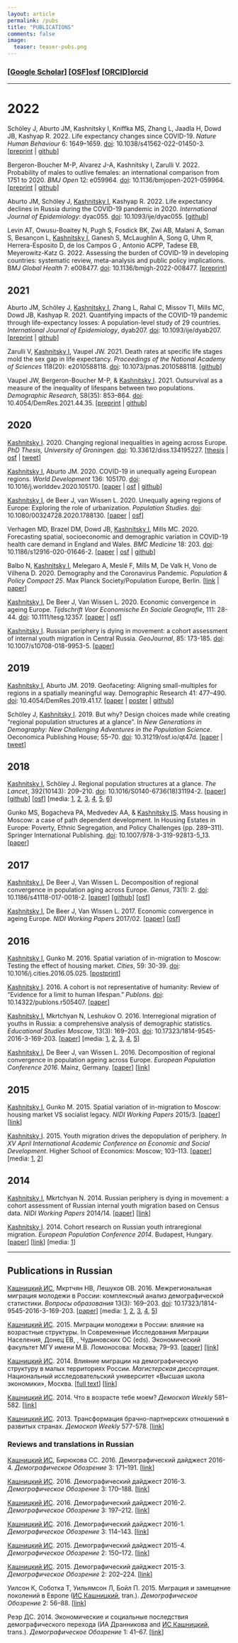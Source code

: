 ```yaml
---
layout: article
permalink: /pubs
title: "PUBLICATIONS"
comments: false
image:
  teaser: teaser-pubs.png
---
```


### [[Google Scholar]][gs] [[OSF]][osf] [[ORCID]][orcid] 

***

# 2022

Schöley J, Aburto JM, Kashnitsky I, Kniffka MS, Zhang L, Jaadla H, Dowd JB, Kashyap R. 2022. Life expectancy changes since COVID-19. *Nature Human Behaviour* 6: 1649–1659. 
[doi](https://doi.org/10.1038/s41562-022-01450-3): 10.1038/s41562-022-01450-3. 
[[preprint](http://doi.org/10.1101/2022.02.23.22271380) | 
[github](https://github.com/jschoeley/ex2021)]

Bergeron-Boucher M-P, Alvarez J-A, Kashnitsky I, Zarulli V. 2022. Probability of males to outlive females: an international comparison from 1751 to 2020. *BMJ Open* 12: e059964.
[doi](https://doi.org/10.1136/bmjopen-2021-059964): 10.1136/bmjopen-2021-059964. 
[[preprint](https://doi.org/10.31235/osf.io/typws) | 
[github](https://github.com/CPop-SDU/outsurvival-in-perspective)]

Aburto JM, Schöley J, [Kashnitsky I][me], Kashyap R. 2022. Life expectancy declines in Russia during the COVID-19 pandemic in 2020. *International Journal of Epidemiology*: dyac055. 
[doi](https://doi.org/10.1093/ije/dyac055): 10.1093/ije/dyac055. 
[[github](https://github.com/OxfordDemSci/ex2020)] 

Levin AT, Owusu-Boaitey N, Pugh S, Fosdick BK, Zwi AB, Malani A, Soman S, Besançon L, [Kashnitsky I][me], Ganesh S, McLaughlin A, Song G, Uhm R, Herrera-Esposito D, de los Campos G , Antonio ACPP, Tadese EB, Meyerowitz-Katz G. 2022. Assessing the burden of COVID-19 in developing countries: systematic review, meta-analysis and public policy implications. B*MJ Global Health* 7: e008477. 
[doi](https://doi.org/10.1136/bmjgh-2022-008477): 10.1136/bmjgh-2022-008477. 
[[preprint](https://doi.org/10.1101/2021.09.29.21264325)] 



## 2021

Aburto JM, Schöley J, [Kashnitsky I][me], Zhang L, Rahal C, Missov TI, Mills MC, Dowd JB, Kashyap R. 2021. Quantifying impacts of the COVID-19 pandemic through life-expectancy losses: A population-level study of 29 countries. *International Journal of Epidemiology*, dyab207. 
[doi](https://doi.org/10.1093/ije/dyab207): 10.1093/ije/dyab207. 
[[preprint](https://doi.org/10.1101/2021.03.02.21252772) | 
[github](https://github.com/OxfordDemSci/ex2020)] 

Zarulli V, [Kashnitsky I][me], Vaupel JW. 2021. Death rates at specific life stages mold the sex gap in life expectancy. *Proceedings of the National Academy of Sciences* 118(20): e2010588118. 
[doi](https://doi.org/10.1073/pnas.2010588118): 10.1073/pnas.2010588118. 
[[github](https://github.com/CPop-SDU/sex-gap-e0-pnas)] 

Vaupel JW, Bergeron-Boucher M-P, & [Kashnitsky I][me]. 2021. Outsurvival as a measure of the inequality of lifespans between two populations. *Demographic Research*, S8(35): 853–864. 
[doi](https://doi.org/10.4054/DemRes.2021.44.35): 10.4054/DemRes.2021.44.35. 
[[preprint](https://doi.org/10.31235/osf.io/gsdkx) | 
[github](https://github.com/CPop-SDU/outsurvival-demres)] 

## 2020

[Kashnitsky I][me]. 2020. Changing regional inequalities in ageing across Europe. *PhD Thesis, University of Groningen*. [doi](https://doi.org/10.33612/diss.134195227): 10.33612/diss.134195227. 
[[thesis](/share/papers/kashnitsky2020.pdf) | 
[osf](https://osf.io/6m4kg/) | 
[tweet](https://twitter.com/ikashnitsky/status/1311671116608548865)]

[Kashnitsky I][me], Aburto JM. 2020. COVID-19 in unequally ageing European regions. *World Development* 136: 105170. [doi](https://doi.org/10.1016/j.worlddev.2020.105170): 10.1016/j.worlddev.2020.105170. 
[[paper](/share/papers/kashnitsky2020wd.pdf) | 
[osf](https://osf.io/abx7s/) | 
[github](https://github.com/ikashnitsky/covid19-nuts3)]

[Kashnitsky I][me], de Beer J, van Wissen L. 2020. Unequally ageing regions of Europe: Exploring the role of urbanization. *Population Studies*. [doi](https://doi.org/10/ghbd69): 10.1080/00324728.2020.1788130. 
[[paper](/share/papers/kashnitsky2020ps.pdf) | 
[osf](https://osf.io/hj28v/)]

Verhagen MD, Brazel DM, Dowd JB, [Kashnitsky I][me], Mills MC. 2020. Forecasting spatial, socioeconomic and demographic variation in COVID-19 health care demand in England and Wales. *BMC Medicine* 18: 203. [doi](https://doi.org/10.1186/s12916-020-01646-2): 10.1186/s12916-020-01646-2. 
[[paper](/share/papers/verhagen2020bm.pdf) | 
[osf](https://osf.io/g8s96/) | 
[github](https://github.com/OxfordDemSci/COVIDDemographyUK)]

Balbo N, [Kashnitsky I][me], Melegaro A, Meslé F, Mills M, De Valk H, Vono de Vilhena D. 2020. Demography and the Coronavirus Pandemic. *Population & Policy Compact 25*. Max Planck Society/Population Europe, Berlin. [[link](https://population-europe.eu/policy-brief/demography-and-coronavirus-pandemic) | 
[paper](/share/papers/balbo2020.pdf)]

[Kashnitsky I][me], De Beer J, Van Wissen L. 2020. Economic convergence in ageing Europe. *Tijdschrift Voor Economische En Sociale Geografie*, 111: 28-44. [doi](https://doi.org/10.1111/tesg.12357): 10.1111/tesg.12357. 
[[paper](/share/papers/kashnitsky2020tesg.pdf) | 
[osf](https://osf.io/uy8dn/)]


[Kashnitsky I][me]. Russian periphery is dying in movement: a cohort assessment of internal youth migration in Central Russia. *GeoJournal*, 85: 173-185. 
[doi](https://doi.org/10.1007/s10708-018-9953-5): 10.1007/s10708-018-9953-5. 
[[paper](/share/papers/kashnitsky2020g.pdf)] 

## 2019

[Kashnitsky I][me], Aburto JM. 2019. Geofaceting: Aligning small-multiples for regions in a spatially meaningful way. Demographic Research 41: 477–490. [doi](https://doi.org/10/ggnfjs): 10.4054/DemRes.2019.41.17. [[paper](/share/papers/kashnitsky2019dr.pdf) | 
[poster](/share/slides/1904-paa-poster.pdf) | 
[github](https://github.com/ikashnitsky/demres-geofacet)]

Schöley J, [Kashnitsky I][me]. 2019. But why? Design choices made while creating “regional population structures at a glance”. In *New Generations in Demography: New Challenging Adventures in the Population Science*. Oeconomica Publishing House; 55–70. [doi](https://doi.org/10.31219/osf.io/qt47d): 10.31219/osf.io/qt47d. 
[[paper](/share/papers/scholey2019ngidncaitps) | 
[tweet](https://twitter.com/ikashnitsky/status/1177509284059340800)]



## 2018

[Kashnitsky I][me], Schöley J. Regional population structures at a glance. *The Lancet*, 392(10143): 209–210.
[doi](https://doi.org/10.1016/S0140-6736(18)31194-2): 10.1016/S0140-6736(18)31194-2. 
[[paper](/share/papers/1806-the-lancet-ik.pdf)] 
[[github](https://github.com/ikashnitsky/the-lancet-2018)] 
[[osf](https://osf.io/zac5x/)]
[media: 
[1](https://www.eurekalert.org/pub_releases/2018-09/nruh-ae091918.php), 
[2](https://nidi.knaw.nl/en/new/news/news20180721), 
[3](https://iq.hse.ru/news/222198640.html), 
[4](https://twitter.com/i/moments/1022071230856351745), 
[5](https://www.focus.de/wissen/natur/unterschiede-auch-innerhalb-der-laender-eine-alterskarte-fuer-europa_id_9627725.html),
[6](https://www.dailymail.co.uk/news/article-5988331)] 

Gunko MS, Bogacheva PA, Medvedev AA, & [Kashnitsky IS][me]. Mass housing in Moscow: a case of path dependent development. In Housing Estates in Europe: Poverty, Ethnic Segregation, and Policy Challenges (pp. 289–311). Springer International Publishing.
[doi](https://doi.org/10.1007/978-3-319-92813-5_13): 10.1007/978-3-319-92813-5_13. 
[[paper](/share/papers/1808-springer-estates-ik.pdf)] 



## 2017

[Kashnitsky I][me], De Beer J, Van Wissen L. Decomposition of regional convergence in population aging across Europe. *Genus*, 73(1): 2. [doi](https://doi.org/10.1186/s41118-017-0018-2): 10.1186/s41118-017-0018-2. 
[[paper](/share/papers/1705-genus-ik.pdf)] 
[[github](https://github.com/ikashnitsky/genus-2017)] 
[[osf](https://osf.io/z6fym/)]   


[Kashnitsky I][me], De Beer J, Van Wissen L. 2017. Economic convergence in ageing Europe. *NIDI Working Papers* 2017/02. 
[[paper](/share/papers/1702-nidi-wp-ik.pdf)] 
[[osf](https://osf.io/j6yhk/)]   

## 2016

[Kashnitsky I][me], Gunko M. 2016. Spatial variation of in-migration to Moscow: Testing the effect of housing market. *Cities*, 59: 30-39. [doi](https://doi.org/10.1016/j.cities.2016.05.025): 10.1016/j.cities.2016.05.025. [[postprint](/share/papers/1611-cities-ik.pdf)]  

[Kashnitsky I][me]. 2016. A cohort is not representative of humanity: Review of “Evidence for a limit to human lifespan.” *Publons*. [doi](https://doi.org/10.14322/publons.r505407): 10.14322/publons.r505407. 
[[paper](/share/papers/1610-publons-ik.pdf)]  

[Kashnitsky I][me], Mkrtchyan N, Leshukov O. 2016. Interregional migration of youths in Russia: a comprehensive analysis of demographic statistics. *Educational Studies Moscow*, 13(3): 169–203. [doi](https://doi.org/10.17323/1814-9545-2016-3-169-203): 10.17323/1814-9545-2016-3-169-203. 
[[paper](/share/papers/1609-esm-ik.pdf)] 
[media: 
[1](http://www.bbc.com/russian/news-37455100), 
[2](http://mel.fm/2016/09/26/spb), 
[3](https://yodnews.ru/2016/09/30/kuda-uezzhaet-rossijskaya-molodezh), 
[4](https://www.riatomsk.ru/article/20160926/tomskaya-oblastj-v-liderah-po-privlecheniyu-molodezhi-iz-drugih-regionov), 
[5](http://nsk.rbc.ru/nsk/freenews/57f114d09a794750fb16da29)]  

[Kashnitsky I][me], De Beer J, van Wissen L. 2016. Decomposition of regional convergence in population ageing across Europe. *European Population Conference 2016*. Mainz, Germany. [[paper](/share/papers/1609-epc-ik.pdf)] 
[[link](http://epc2016.princeton.edu/abstracts/161065)]   

## 2015

[Kashnitsky I][me], Gunko M. 2015. Spatial variation of in-migration to Moscow: housing market VS socialist legacy. *NIDI Working Papers* 2015/3. 
[[paper](/share/papers/1511-nidi-wp-ik.pdf)] 
[[link](http://www.nidi.nl/shared/content/output/papers/nidi-wp-2015-03.pdf)]  

[Kashnitsky I][me]. 2015. Youth migration drives the depopulation of periphery. *In XV April International Academic Conference on Economic and Social Development*. Higher School of Economics: Moscow; 103–113. 
[[paper](/share/papers/1501-hse-april-ik.pdf)] 
[media: 
[1](https://iq.hse.ru/news/177667817.html),
[2](http://echo.msk.ru/programs/poehali/1295190-echo)]  

## 2014

[Kashnitsky I][me], Mkrtchyan N. 2014. Russian periphery is dying in movement: a cohort assessment of Russian internal youth migration based on Census data. *NIDI Working Papers* 2014/14. 
[[paper](/share/papers/1412-nidi-wp-ik.pdf)] 
[[link](www.nidi.nl/shared/content/output/papers/nidi-wp-2014-14.pdf)]  

[Kashnitsky I][me]. 2014. Cohort research on Russian youth intraregional migration. *European Population Conference 2014*. Budapest, Hungary. 
[[paper](/share/papers/1406-epc-ik.pdf)] 
[[link](http://epc2014.princeton.edu/papers/140465)] 
[media: 
[1](http://bg.ru/society/v_rossii_vymirajut_melkie_goroda-22208)]  


***

## Publications in Russian

[Кашницкий ИС][me], Мкртчян НВ, Лешуков ОВ. 2016. Межрегиональная миграция молодежи в России: комплексный анализ демографической статистики. *Вопросы образования* 13(3): 169–203. [doi](https://doi.org/10.17323/1814-9545-2016-3-169-203): 10.17323/1814-9545-2016-3-169-203. 
[[paper](/share/papers/1609-esm-ru-ik.pdf)] 
[media: 
[1](http://www.bbc.com/russian/news-37455100), 
[2](http://mel.fm/2016/09/26/spb), 
[3](https://yodnews.ru/2016/09/30/kuda-uezzhaet-rossijskaya-molodezh), 
[4](https://www.riatomsk.ru/article/20160926/tomskaya-oblastj-v-liderah-po-privlecheniyu-molodezhi-iz-drugih-regionov), 
[5](http://nsk.rbc.ru/nsk/freenews/57f114d09a794750fb16da29)]  

[Кашницкий ИС][me]. 2015. Миграции молодежи в России: влияние на возрастные структуры. In Современные Исследования Миграции Населения, Донец ЕВ, , Чудиновских ОС (eds). Экономический факультет МГУ имени М.В. Ломоносова: Москва; 79–93. 
[[paper](/share/papers/1501-msu-ik.pdf)]
[[link](http://www.econ.msu.ru/sys/raw.php?o=30120&p=attachment)]

[Кашницкий ИС][me]. 2014. Влияние миграции на демографическую структуру в малых территориях России. *Магистерская диссертация*. Национальный исследовательский университет «Высшая школа экономики», Москва. 
[[full text](/share/papers/1406-hse-master-ik.pdf)] 
[[link](https://www.hse.ru/edu/vkr/125155517)]

[Кашницкий ИС][me]. 2014. Что в возрасте тебе моем? *Демоскоп Weekly* 581–582. 
[[link](http://demoscope.ru/weekly/2014/0581/tema01.php)]

[Кашницкий ИС][me]. 2013. Трансформация брачно-партнерских отношений в развитых странах. *Демоскоп Weekly* 577-578. 
[[link](http://demoscope.ru/weekly/2013/0577/student01.php)]




### Reviews and translations in Russian

[Кашницкий ИС][me], Бирюкова СС. 2016. Демографический дайджест 2016-4. *Демографическое Обозрение* 3: 171–191. 
[[link](https://demreview.hse.ru/2016--4/202163189.html)]

[Кашницкий ИС][me]. 2016. Демографический дайджест 2016-3. *Демографическое Обозрение* 3: 170–188. 
[[link](https://demreview.hse.ru/2016--3/196886615.html)]

[Кашницкий ИС][me]. 2016. Демографический дайджест 2016-2. *Демографическое Обозрение* 3: 197–212. 
[[link](https://demreview.hse.ru/2016--2/190973840.html)]

[Кашницкий ИС][me]. 2016. Демографический дайджест 2016-1. *Демографическое Обозрение* 3: 114–143.
[[link](https://demreview.hse.ru/2016--1/185829684.html)]

[Кашницкий ИС][me]. 2015. Демографический дайджест 2015-4. *Демографическое Обозрение* 2: 150–172. 
[[link](https://demreview.hse.ru/2015–4/179986337.html)]

[Кашницкий ИС][me]. 2015. Демографический дайджест 2015-3. *Демографическое Обозрение* 2: 202–224. 
[[link](https://demreview.hse.ru/2015--3/174844051.html)]

Уилсон К, Соботка Т, Уильямсон Л, Бойл П. 2015. Миграция и замещение поколений в Европе ([ИС Кашницкий][me], tran.). *Демографическое Обозрение* 2: 56–88. 
[[link](http://demreview.hse.ru/2015–1/163566778.html)]

Реэр ДС. 2014. Экономические и социальные последствия демографического перехода (ИА Дранникова and [ИС Кашницкий][me], trans.). *Демографическое Обозрение* 1: 41–67. 
[[link](https://demreview.hse.ru/2014--4/150230090.html)]







[osf]: https://osf.io/n6usx/
[gs]: https://scholar.google.nl/citations?hl=en&user=tSQW1XYAAAAJ&imq=Ilya+Kashnitsky&btnA=1
[orcid]: http://orcid.org/0000-0003-1835-8687
[me]: https://fosstodon.org/@ikashnitsky
